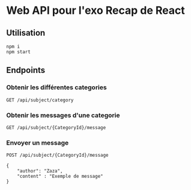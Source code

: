 # Web API pour l'exo Recap de React

## Utilisation
```
npm i
npm start
```

## Endpoints

### Obtenir les différentes categories
```
GET /api/subject/category
```

### Obtenir les messages d'une categorie
```
GET /api/subject/{CategoryId}/message
```

### Envoyer un message
```
POST /api/subject/{CategoryId}/message
 
{
	"author": "Zaza",
	"content" : "Exemple de message"
}
```
